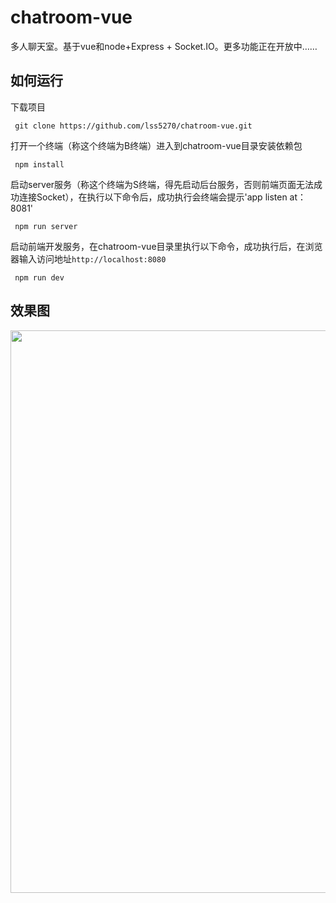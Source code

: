 # chatroom-vue
多人聊天室。基于vue和node+Express + Socket.IO。更多功能正在开放中……

## 如何运行
下载项目
```
 git clone https://github.com/lss5270/chatroom-vue.git
```

打开一个终端（称这个终端为B终端）进入到chatroom-vue目录安装依赖包
```
 npm install
```

启动server服务（称这个终端为S终端，得先启动后台服务，否则前端页面无法成功连接Socket），在执行以下命令后，成功执行会终端会提示'app listen at：8081'
```
 npm run server
```

启动前端开发服务，在chatroom-vue目录里执行以下命令，成功执行后，在浏览器输入访问地址`http://localhost:8080`
```
 npm run dev
```


## 效果图
 <p align="center">
  <img width="900" src="https://raw.githubusercontent.com/lss5270/chatroom-vue/master/gifs/view.jpg">
</p>

